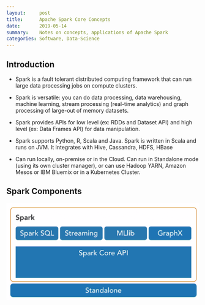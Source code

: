 ```yaml
---
layout:     post
title:      Apache Spark Core Concepts
date:       2019-05-14
summary:    Notes on concepts, applications of Apache Spark
categories: Software, Data-Science
---
```


## Introduction
- Spark is a fault tolerant distributed computing framework that can run large data processing jobs on compute clusters.

- Spark is versatile: you can do data processing, data warehousing, machine learning, stream processing (real-time analytics) and graph processing of large-out of memory datasets. 

- Spark provides APIs for low level (ex: RDDs and Dataset API) and high level (ex: Data Frames API) for data manipulation. 

- Spark supports Python, R, Scala and Java. Spark is written in Scala and runs on JVM. It integrates with Hive, Cassandra, HDFS, HBase

- Can run locally, on-premise or in the Cloud. Can run in Standalone mode (using its own cluster manager), or can use Hadoop YARN, Amazon Mesos or IBM Bluemix or in a Kubernetes Cluster.

## Spark Components

![Spark Components][spark_components]

[spark_components]: images/spark-components.png "Spark Componenets Image Link"



